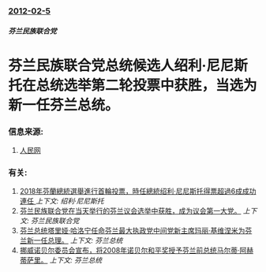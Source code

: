 ### [2012-02-5](/news/2012/02/5/index.md)

##### 芬兰民族联合党
# 芬兰民族联合党总统候选人绍利·尼尼斯托在总统选举第二轮投票中获胜，当选为新一任芬兰总统。




### 信息来源:

1. [人民网](http://tv.people.com.cn/GB/166419/17035766.html)

### 有关:

1. [2018年芬蘭總統選舉進行首輪投票，時任總統绍利·尼尼斯托得票超過6成成功連任 ](/news/2018/01/28/2018年芬蘭總統選舉進行首輪投票-時任總統绍利-尼尼斯托得票超過6成成功連任.md) _上下文: 绍利·尼尼斯托_
2. [ 芬兰民族联合党在当天举行的芬兰议会选举中获胜，成为议会第一大党。](/news/2011/04/17/芬兰民族联合党在当天举行的芬兰议会选举中获胜-成为议会第一大党.md) _上下文: 芬兰民族联合党_
3. [ 芬兰总统塔里娅·哈洛宁任命芬兰最大执政党中间党新主席玛丽·基维涅米为芬兰新一任总理。](/news/2010/06/22/芬兰总统塔里娅-哈洛宁任命芬兰最大执政党中间党新主席玛丽-基维涅米为芬兰新一任总理.md) _上下文: 芬兰总统_
4. [挪威诺贝尔委员会宣布，将2008年诺贝尔和平奖授予芬兰前总统马尔蒂·阿赫蒂萨里。](/news/2008/10/10/挪威诺贝尔委员会宣布-将2008年诺贝尔和平奖授予芬兰前总统马尔蒂-阿赫蒂萨里.md) _上下文: 芬兰总统_
